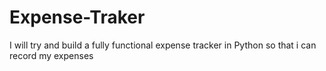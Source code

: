 # Expense-Traker
I will try and build a fully functional expense tracker in Python so that i can record my expenses
